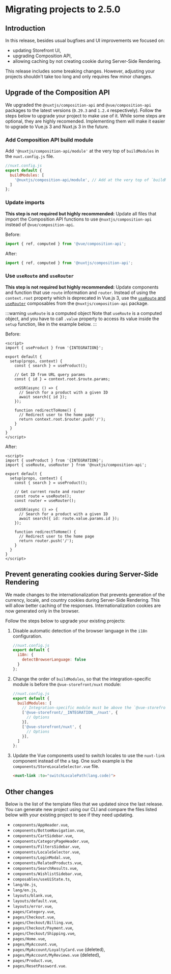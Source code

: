# Migrating projects to 2.5.0

## Introduction

In this release, besides usual bugfixes and UI improvements we focused on:

* updating Storefront UI,
* upgrading Composition API,
* allowing caching by not creating cookie during Server-Side Rendering.

This release includes some breaking changes. However, adjusting your projects shouldn't take too long and only requires few minor changes.

## Upgrade of the Composition API

We upgraded the `@nuxtjs/composition-api` and `@vue/composition-api` packages to the latest versions (`0.29.3` and `1.2.4` respectively). Follow the steps below to upgrade your project to make use of it. While some steps are optional, they are highly recomended. Implementing them will make it easier to upgrade to Vue.js 3 and Nuxt.js 3 in the future.

### Add Composition API build module

Add `'@nuxtjs/composition-api/module'` at the very top of `buildModules` in the `nuxt.config.js` file.

```javascript
//nuxt.config.js
export default {
  buildModules: [
    '@nuxtjs/composition-api/module', // Add at the very top of `buildModules`
  ]
};
```

### Update imports

**This step is not required but highly recommended:** Update all files that import the Composition API functions to use `@nuxtjs/composition-api` instead of `@vue/composition-api`.

Before:
```javascript
import { ref, computed } from '@vue/composition-api';
```

After:
```javascript
import { ref, computed } from '@nuxtjs/composition-api';
```

### Use `useRoute` and `useRouter`

**This step is not required but highly recommended:** Update components and function that use `route` information and `router`. Instead of using the `context.root` property which is deprecated in Vue.js 3, use the [`useRoute` and `useRouter`](https://composition-api.nuxtjs.org/packages/routes) composables from the `@nuxtjs/composition-api` package.

:::warning `useRoute` is a computed object
Note that `useRoute` is a computed object, and you have to call `.value` property to access its value inside the `setup` function, like in the example below.
:::

Before:

```vue{9,13,18}
<script>
import { useProduct } from '{INTEGRATION}';

export default {
  setup(props, context) {
    const { search } = useProduct();

    // Get ID from URL query params
    const { id } = context.root.$route.params;

    onSSR(async () => {
      // Search for a product with a given ID
      await search({ id });
    });

    function redirectToHome() {
      // Redirect user to the home page
      return context.root.$router.push('/');
    }
  }
}
</script>
```

After:

```vue{3,10-11,15,20}
<script>
import { useProduct } from '{INTEGRATION}';
import { useRoute, useRouter } from '@nuxtjs/composition-api';

export default {
  setup(props, context) {
    const { search } = useProduct();

    // Get current route and router
    const route = useRoute();
    const router = useRouter();

    onSSR(async () => {
      // Search for a product with a given ID
      await search({ id: route.value.params.id });
    });

    function redirectToHome() {
      // Redirect user to the home page
      return router.push('/');
    }
  }
}
</script>
```

## Prevent generating cookies during Server-Side Rendering

We made changes to the internationalization that prevents generation of the currency, locale, and country cookies during Server-Side Rendering. This will allow better caching of the responses. Internationalization cookies are now generated only in the browser.

Follow the steps below to upgrade your existing projects:

1. Disable automatic detection of the browser language in the `i18n` configuration.

    ```javascript
    //nuxt.config.js
    export default {
      i18n: {
        detectBrowserLanguage: false
      }
    };
    ```
2. Change the order of `buildModules`, so that the integration-specific module is before the `@vue-storefront/nuxt` module:

    ```javascript
    //nuxt.config.js
    export default {
      buildModules: [
        // Integration-specific module must be above the `@vue-storefront/nuxt` module
        ['@vue-storefront/__INTEGRATION__/nuxt', {
          // Options
        }],
        ['@vue-storefront/nuxt', {
          // Options
        }],
      ]
    };
    ```

3. Update the Vue components used to switch locales to use the `nuxt-link` component instead of the `a` tag. One such example is the `components/StoreLocaleSelector.vue` file.

    ```html
    <nuxt-link :to="switchLocalePath(lang.code)">
    ```

## Other changes

Below is the list of the template files that we updated since the last release. You can generate new project using our CLI and compare the files listed below with your existing project to see if they need updating.

- `components/AppHeader.vue`,
- `components/BottomNavigation.vue`,
- `components/CartSidebar.vue`,
- `components/CategoryPageHeader.vue`,
- `components/FiltersSidebar.vue`,
- `components/LocaleSelector.vue`,
- `components/LoginModal.vue`,
- `components/RelatedProducts.vue`,
- `components/SearchResults.vue`,
- `components/WishlistSidebar.vue`,
- `composables/useUiState.ts`,
- `lang/de.js`,
- `lang/en.js`,
- `layouts/blank.vue`,
- `layouts/default.vue`,
- `layouts/error.vue`,
- `pages/Category.vue`,
- `pages/Checkout.vue`,
- `pages/Checkout/Billing.vue`,
- `pages/Checkout/Payment.vue`,
- `pages/Checkout/Shipping.vue`,
- `pages/Home.vue`,
- `pages/MyAccount.vue`,
- `pages/MyAccount/LoyaltyCard.vue` (deleted),
- `pages/MyAccount/MyReviews.vue` (deleted),
- `pages/Product.vue`,
- `pages/ResetPassword.vue`.
